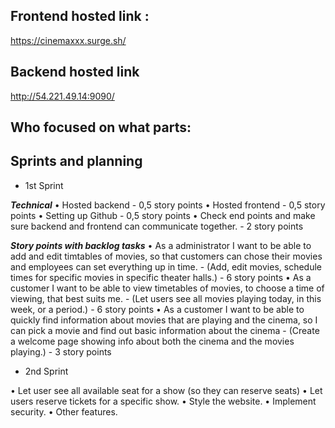 ## Frontend hosted link :
https://cinemaxxx.surge.sh/

## Backend hosted link
http://54.221.49.14:9090/

## Who focused on what parts:


## Sprints and planning

 - 1st Sprint

***Technical***
•    Hosted backend - 0,5 story points
•    Hosted frontend - 0,5 story points
•    Setting up Github - 0,5 story points
•    Check end points and make sure backend and frontend can communicate together. - 2 story points

***Story points with backlog tasks***
•    As a administrator I want to be able to add and edit timtables of movies, so that customers can chose their movies and employees can set everything up in time. - (Add, edit movies, schedule times for specific movies in specific theater halls.) - 6 story points
•    As a customer I want to be able to view timetables of movies, to choose a time of viewing, that best suits me. - (Let users see all movies playing today, in this week, or a period.) - 6 story points
•    As a customer I want to be able to quickly find information about movies that are playing and the cinema, so I can pick a movie and find out basic information about the cinema - (Create a welcome page showing info about both the cinema and the movies playing.) - 3 story points

 - 2nd Sprint

•    Let user see all available seat for a show (so they can reserve seats)
•    Let users reserve tickets for a specific show.
•    Style the website.
•    Implement security.
•    Other features.



